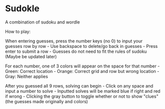 # Sudokle
A combination of sudoku and wordle

How to play:
  
  When entering guesses, press the number keys (no 0) to input your guesses row by row
    - Use backspace to delete/go back in guesses
    - Press enter to submit a row
    - Guesses do not need to fit the rules of sudoku (Maybe be updated later)
  
  For each number, one of 3 colors will appear on the space for that number
    - Green: Correct location
    - Orange: Correct grid and row but wrong location
    - Gray: Neither applies

  After you guessed all 9 rows, solving can begin
    - Click on any space and input a number to solve
    - Inputted solves will be marked blue if right and red if wrong
    - Clicking the gray button to toggle whether or not to show "clues" (the guesses made originally and colors)
